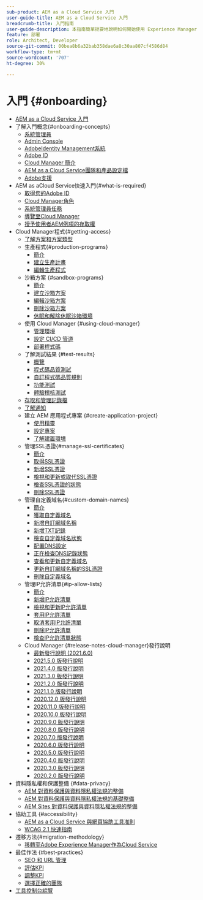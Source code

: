 ```yaml
---
sub-product: AEM as a Cloud Service 入門
user-guide-title: AEM as a Cloud Service 入門
breadcrumb-title: 入門指南
user-guide-description: 本指南簡單扼要地說明如何開始使用 Experience Manager as a Cloud Service，包括如何取得存取權限和重要的資料保護資訊。
feature: 部署
role: Architect, Developer
source-git-commit: 00bea8b6a32bab358dae6a8c30aa807cf4586d84
workflow-type: tm+mt
source-wordcount: '707'
ht-degree: 30%

---
```



# 入門 {#onboarding}

+ [AEM as a Cloud Service 入門](/help/onboarding/home.md)
+ 了解入門概念{#onboarding-concepts}
   + [系統管理員](/help/onboarding/learn-concepts/system-administrator.md)
   + [Admin Console](/help/onboarding/learn-concepts/admin-console.md)
   + [AdobeIdentity Management系統](/help/onboarding/learn-concepts/ims.md)
   + [Adobe ID](/help/onboarding/learn-concepts/adobe-id.md)
   + [Cloud Manager 簡介](/help/onboarding/learn-concepts/cloud-manager-introduction.md)
   + [AEM as a Cloud Service團隊和產品設定檔](/help/onboarding/learn-concepts/aem-cs-team-product-profiles.md)
   + [Adobe支援](/help/onboarding/learn-concepts/onboarding-help-resources.md)
+ AEM as aCloud Service快速入門{#what-is-required}
   + [取得您的Adobe ID](what-is-required/get-your-adobe-id.md)
   + [Cloud Manager角色](what-is-required/user-roles-permissions.md)
   + [系統管理員任務](what-is-required/add-users-assign-cm-roles.md)
   + [導覽至Cloud Manager](what-is-required/navigate-to-cloud-manager.md)
   + [授予使用者AEM例項的存取權](/help/onboarding/what-is-required/accessing-aem-instance.md)
+ Cloud Manager程式{#getting-access}
   + [了解方案和方案類型](getting-access-to-aem-in-cloud/understand-program-types.md)
   + 生產程式{#production-programs}
      + [簡介](/help/onboarding/getting-access-to-aem-in-cloud/introduction-production-programs.md)
      + [建立生產計畫](getting-access-to-aem-in-cloud/creating-production-program.md)
      + [編輯生產程式](/help/onboarding/getting-access-to-aem-in-cloud/editing-production-program.md)
   + 沙箱方案 {#sandbox-programs}
      + [簡介](getting-access-to-aem-in-cloud/introduction-sandbox-programs.md)
      + [建立沙箱方案](getting-access-to-aem-in-cloud/creating-sandbox-program.md)
      + [編輯沙箱方案](/help/onboarding/getting-access-to-aem-in-cloud/editing-sandbox-program.md)
      + [刪除沙箱方案](getting-access-to-aem-in-cloud/deleting-sandbox-program.md)
      + [休眠和解除休眠沙箱環境](/help/onboarding/getting-access-to-aem-in-cloud/hibernating-de-hibernating-sandbox-environments.md)
   + 使用 Cloud Manager {#using-cloud-manager}
      + [管理環境](https://experienceleague.adobe.com/docs/experience-manager-cloud-service/implementing/using-cloud-manager/manage-environments.html)
      + [設定 CI/CD 管道](https://experienceleague.adobe.com/docs/experience-manager-cloud-service/implementing/using-cloud-manager/configure-pipeline.html)
      + [部署程式碼](https://experienceleague.adobe.com/docs/experience-manager-cloud-service/implementing/using-cloud-manager/deploy-code.html)
   + 了解測試結果 {#test-results}
      + [概覽](https://experienceleague.adobe.com/docs/experience-manager-cloud-service/implementing/using-cloud-manager/test-results/overview-test-results.html)
      + [程式碼品質測試](https://experienceleague.adobe.com/docs/experience-manager-cloud-service/implementing/using-cloud-manager/test-results/code-quality-testing.html)
      + [自訂程式碼品質規則](https://experienceleague.adobe.com/docs/experience-manager-cloud-service/implementing/using-cloud-manager/test-results/custom-code-quality-rules.html)
      + [功能測試](https://experienceleague.adobe.com/docs/experience-manager-cloud-service/implementing/using-cloud-manager/test-results/functional-testing.html)
      + [體驗稽核測試](https://experienceleague.adobe.com/docs/experience-manager-cloud-service/implementing/using-cloud-manager/test-results/experience-audit-testing.html)
   + [存取和管理記錄檔](https://experienceleague.adobe.com/docs/experience-manager-cloud-service/implementing/using-cloud-manager/manage-logs.html)
   + [了解通知](https://experienceleague.adobe.com/docs/experience-manager-cloud-service/implementing/using-cloud-manager/notifications.html)
   + 建立 AEM 應用程式專案 {#create-application-project}
      + [使用精靈](getting-access-to-aem-in-cloud/using-the-wizard.md)
      + [設定專案](getting-access-to-aem-in-cloud/setting-up-project.md)
      + [了解建置環境](getting-access-to-aem-in-cloud/build-environment-details.md)
   + 管理SSL憑證{#manage-ssl-certificates}
      + [簡介](https://experienceleague.adobe.com/docs/experience-manager-cloud-service/implementing/using-cloud-manager/manage-ssl-certificates/introduction.html)
      + [取得SSL憑證](https://experienceleague.adobe.com/docs/experience-manager-cloud-service/implementing/using-cloud-manager/manage-ssl-certificates/get-ssl-certificate.html)
      + [新增SSL憑證](https://experienceleague.adobe.com/docs/experience-manager-cloud-service/implementing/using-cloud-manager/manage-ssl-certificates/add-ssl-certificate.html)
      + [檢視和更新或取代SSL憑證](https://experienceleague.adobe.com/docs/experience-manager-cloud-service/implementing/using-cloud-manager/manage-ssl-certificates/view-update-replace-ssl-certificate.html)
      + [檢查SSL憑證的狀態](https://experienceleague.adobe.com/docs/experience-manager-cloud-service/implementing/using-cloud-manager/manage-ssl-certificates/check-status-ssl-certificate.html)
      + [刪除SSL憑證](https://experienceleague.adobe.com/docs/experience-manager-cloud-service/implementing/using-cloud-manager/manage-ssl-certificates/delete-ssl-certificate.html)
   + 管理自定義域名{#custom-domain-names}
      + [簡介](https://experienceleague.adobe.com/docs/experience-manager-cloud-service/implementing/using-cloud-manager/custom-domain-names/introduction.html)
      + [獲取自定義域名](https://experienceleague.adobe.com/docs/experience-manager-cloud-service/implementing/using-cloud-manager/custom-domain-names/get-custom-domain-name.html)
      + [新增自訂網域名稱](https://experienceleague.adobe.com/docs/experience-manager-cloud-service/implementing/using-cloud-manager/custom-domain-names/add-custom-domain-name.html)
      + [新增TXT記錄](https://experienceleague.adobe.com/docs/experience-manager-cloud-service/implementing/using-cloud-manager/custom-domain-names/add-text-record.html)
      + [檢查自定義域名狀態](https://experienceleague.adobe.com/docs/experience-manager-cloud-service/implementing/using-cloud-manager/custom-domain-names/check-domain-name-status.html)
      + [配置DNS設定](https://experienceleague.adobe.com/docs/experience-manager-cloud-service/implementing/using-cloud-manager/custom-domain-names/configure-dns-settings.html)
      + [正在檢查DNS記錄狀態](https://experienceleague.adobe.com/docs/experience-manager-cloud-service/implementing/using-cloud-manager/custom-domain-names/check-dns-record-status.html)
      + [查看和更新自定義域名](https://experienceleague.adobe.com/docs/experience-manager-cloud-service/implementing/using-cloud-manager/custom-domain-names/view-update-replace-custom-domain-name.html)
      + [更新自訂網域名稱的SSL憑證](https://experienceleague.adobe.com/docs/experience-manager-cloud-service/implementing/using-cloud-manager/custom-domain-names/update-cdn-ssl-certificate.html)
      + [刪除自定義域名](https://experienceleague.adobe.com/docs/experience-manager-cloud-service/implementing/using-cloud-manager/custom-domain-names/delete-custom-domain-name.html)
   + 管理IP允許清單{#ip-allow-lists}
      + [簡介](https://experienceleague.adobe.com/docs/experience-manager-cloud-service/implementing/using-cloud-manager/ip-allow-lists/introduction.html)
      + [新增IP允許清單](https://experienceleague.adobe.com/docs/experience-manager-cloud-service/implementing/using-cloud-manager/ip-allow-lists/add-ip-allow-lists.html)
      + [檢視和更新IP允許清單](https://experienceleague.adobe.com/docs/experience-manager-cloud-service/implementing/using-cloud-manager/ip-allow-lists/view-update-ip-allow-list.html)
      + [套用IP允許清單](https://experienceleague.adobe.com/docs/experience-manager-cloud-service/implementing/using-cloud-manager/ip-allow-lists/apply-allow-list.html)
      + [取消套用IP允許清單](https://experienceleague.adobe.com/docs/experience-manager-cloud-service/implementing/using-cloud-manager/ip-allow-lists/unapply-ip-allow-list.html)
      + [刪除IP允許清單](https://experienceleague.adobe.com/docs/experience-manager-cloud-service/implementing/using-cloud-manager/ip-allow-lists/delete-ip-allow-list.html)
      + [檢查IP允許清單狀態](https://experienceleague.adobe.com/docs/experience-manager-cloud-service/implementing/using-cloud-manager/ip-allow-lists/check-ip-allow-list-status.html)
   + Cloud Manager {#release-notes-cloud-manager}發行說明
      + [最新發行說明 (2021.6.0)](/help/onboarding/release-notes-cloud-manager/release-notes-cm-current.md)
      + [2021.5.0 版發行說明](/help/onboarding/release-notes-cloud-manager/release-notes-cm-2021-5-0.md)
      + [2021.4.0 版發行說明](/help/onboarding/release-notes-cloud-manager/release-notes-cm-2021-4-0.md)
      + [2021.3.0 版發行說明](/help/onboarding/release-notes-cloud-manager/release-notes-cm-2021-3-0.md)
      + [2021.2.0 版發行說明](/help/onboarding/release-notes-cloud-manager/release-notes-cm-2021-2-0.md)
      + [2021.1.0 版發行說明](/help/onboarding/release-notes-cloud-manager/release-notes-cm-2021-1-0.md)
      + [2020.12.0 版發行說明](/help/onboarding/release-notes-cloud-manager/release-notes-cm-2020-12-0.md)
      + [2020.11.0 版發行說明](/help/onboarding/release-notes-cloud-manager/release-notes-cm-2020-11-0.md)
      + [2020.10.0 版發行說明](/help/onboarding/release-notes-cloud-manager/release-notes-cm-2020-10-0.md)
      + [2020.9.0 版發行說明](/help/onboarding/release-notes-cloud-manager/release-notes-cm-2020-9-0.md)
      + [2020.8.0 版發行說明](/help/onboarding/release-notes-cloud-manager/release-notes-cm-2020-8-0.md)
      + [2020.7.0 版發行說明](/help/onboarding/release-notes-cloud-manager/release-notes-cm-2020-7-0.md)
      + [2020.6.0 版發行說明](/help/onboarding/release-notes-cloud-manager/release-notes-cm-2020-6-0.md)
      + [2020.5.0 版發行說明](/help/onboarding/release-notes-cloud-manager/release-notes-cm-2020-5-0.md)
      + [2020.4.0 版發行說明](/help/onboarding/release-notes-cloud-manager/release-notes-cm-2020-4-0.md)
      + [2020.3.0 版發行說明](/help/onboarding/release-notes-cloud-manager/release-notes-cm-2020-3-0.md)
      + [2020.2.0 版發行說明](/help/onboarding/release-notes-cloud-manager/release-notes-cm-2020-2-0.md)
+ 資料隱私權和保護整備 {#data-privacy}
   + [AEM 對資料保護與資料隱私權法規的整備](data-privacy-and-protection-readiness/aem-readiness.md)
   + [AEM 對資料保護與資料隱私權法規的基礎整備](data-privacy-and-protection-readiness/foundation-readiness.md)
   + [AEM Sites 對資料保護與資料隱私權法規的整備](data-privacy-and-protection-readiness/sites-readiness.md)
+ 協助工具 {#accessibility}
   + [AEM as a Cloud Service 與網頁協助工具准則](accessibility/web-accessibility.md)
   + [WCAG 2.1 快速指南](accessibility/quick-guide-wcag.md)
+ 遷移方法{#migration-methodology}
   + [移轉至Adobe Experience Manager作為Cloud Service](migration-methodology/getting-started.md)
+ 最佳作法 {#best-practices}
   + [SEO 和 URL 管理](best-practices/seo-and-url-management.md)
   + [評估KPI](best-practices/assessing-kpis.md)
   + [調整KPI](best-practices/aligning-kpis.md)
   + [選擇正確的團隊](best-practices/choose-right-team.md)
+ [工具控制台綜覽](tools-consoles.md)
